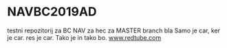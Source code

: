 # NAVBC2019AD

testni repozitorij za BC NAV za hec za MASTER branch bla Samo je car, ker je car. res je car. Tako je in tako bo.
www.redtube.com

